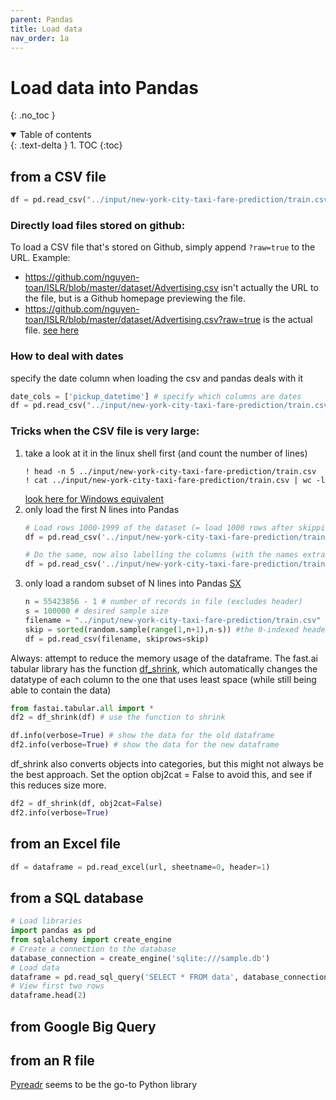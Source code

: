 ```yaml
---
parent: Pandas 
title: Load data 
nav_order: 1a 
---
```


# Load data into Pandas
{: .no_toc } 
<details open markdown="block"> 
  <summary> 
    Table of contents 
  </summary> 
  {: .text-delta } 
1. TOC 
{:toc} 
</details> 

## from a CSV file
```python
df = pd.read_csv("../input/new-york-city-taxi-fare-prediction/train.csv")
```

### Directly load files stored on github:
To load a CSV file that's stored on Github, simply append ``?raw=true`` to the URL. 
Example: 
- https://github.com/nguyen-toan/ISLR/blob/master/dataset/Advertising.csv isn't actually the URL to the file, but is a Github homepage previewing the file. 	
- https://github.com/nguyen-toan/ISLR/blob/master/dataset/Advertising.csv?raw=true is the actual file. [see here](https://stackoverflow.com/questions/55240330/how-to-read-csv-file-from-github-using-pandas)

### How to deal with dates
specify the date column when loading the csv and pandas deals with it

```python
date_cols = ['pickup_datetime'] # specify which columns are dates
df = pd.read_csv("../input/new-york-city-taxi-fare-prediction/train.csv", parse_dates = date_cols)
```

### Tricks when the CSV file is very large:
1. take a look at it in the linux shell first (and count the number of lines) 
	```shell 
	! head -n 5 ../input/new-york-city-taxi-fare-prediction/train.csv
	! cat ../input/new-york-city-taxi-fare-prediction/train.csv | wc -l
	```
	[look here for Windows equivalent](https://superuser.com/questions/959036/what-is-the-windows-equivalent-of-wc-l)
2. only load the first N lines into Pandas
	```python
	# Load rows 1000-1999 of the dataset (= load 1000 rows after skipping the first 1000)
	df = pd.read_csv('../input/new-york-city-taxi-fare-prediction/train.csv', sep=',', skiprows= 1000, nrows=1000)

	# Do the same, now also labelling the columns (with the names extracted from the unix shell)
	df = pd.read_csv('../input/new-york-city-taxi-fare-prediction/train.csv', names=['key','fare_amount','pickup_datetime','pickup_longitude','pickup_latitude','dropoff_longitude','dropoff_latitude','passenger_count'], sep=',', skiprows= 1000, nrows=1000)
	```
3. only load a random subset of N lines into Pandas [SX](https://stackoverflow.com/questions/22258491/read-a-small-random-sample-from-a-big-csv-file-into-a-python-data-frame)
	```python
	n = 55423856 - 1 # number of records in file (excludes header)
	s = 100000 # desired sample size
	filename = "../input/new-york-city-taxi-fare-prediction/train.csv" 
	skip = sorted(random.sample(range(1,n+1),n-s)) #the 0-indexed header will not be included in the skip list
	df = pd.read_csv(filename, skiprows=skip)
	```

Always: attempt to reduce the memory usage of the dataframe. The fast.ai tabular library has the function [df_shrink](https://docs.fast.ai/tabular.core.html#df_shrink), which automatically changes the datatype of each column to the one that uses least space (while still being able to contain the data)

```python
from fastai.tabular.all import *
df2 = df_shrink(df) # use the function to shrink

df.info(verbose=True) # show the data for the old dataframe
df2.info(verbose=True) # show the data for the new dataframe
```

df_shrink also converts objects into categories, but this might not always be the best approach. Set the option obj2cat = False to avoid this, and see if this reduces size more. 
``` python
df2 = df_shrink(df, obj2cat=False)
df2.info(verbose=True)
```



## from an Excel file
```python
df = dataframe = pd.read_excel(url, sheetname=0, header=1)
```


## from a SQL database
``` python
# Load libraries
import pandas as pd
from sqlalchemy import create_engine
# Create a connection to the database
database_connection = create_engine('sqlite:///sample.db')
# Load data
dataframe = pd.read_sql_query('SELECT * FROM data', database_connection)
# View first two rows
dataframe.head(2)
```

## from Google Big Query


## from an R file
[Pyreadr](https://github.com/ofajardo/pyreadr) seems to be the go-to Python library
